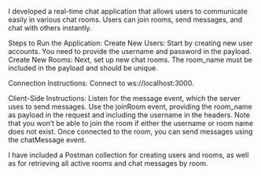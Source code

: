 I developed a real-time chat application that allows users to communicate easily in various chat rooms. Users can join rooms, send messages, and chat with others instantly.

Steps to Run the Application:
Create New Users: Start by creating new user accounts. You need to provide the username and password in the payload.
Create New Rooms: Next, set up new chat rooms. The room_name must be included in the payload and should be unique.

Connection Instructions:
Connect to ws://localhost:3000.

Client-Side Instructions:
Listen for the message event, which the server uses to send messages.
Use the joinRoom event, providing the room_name as payload in the request and including the username in the headers. Note that you won’t be able to join the room if either the username or room name does not exist.
Once connected to the room, you can send messages using the chatMessage event.

I have included a Postman collection for creating users and rooms, as well as for retrieving all active rooms and chat messages by room.
